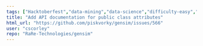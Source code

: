 ```yaml
---
tags: ["Hacktoberfest","data-mining","data-science","difficulty-easy","document-similarity","documentation","fasttext","gensim","information-retrieval","machine-learning","natural-language-processing","neural-network","nlp","python","topic-modeling","word-embeddings","word-similarity","word2vec"]
title: "Add API documentation for public class attributes"
html_url: "https://github.com/piskvorky/gensim/issues/566"
user: "cscorley"
repo: "RaRe-Technologies/gensim"
---
```


